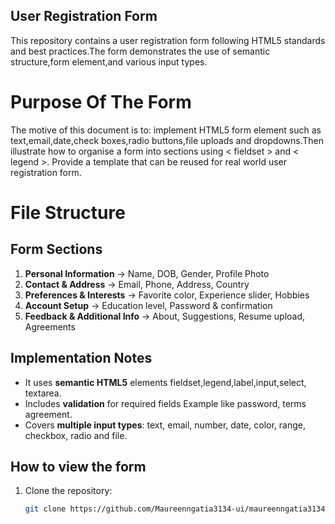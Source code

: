 ## User Registration Form

This repository contains a user registration form following HTML5 standards and best practices.The form demonstrates the use of semantic structure,form element,and various input types.

# Purpose Of The Form
The motive of this document is to: implement HTML5 form element such as text,email,date,check boxes,radio buttons,file uploads and dropdowns.Then illustrate how to organise a form into sections using < fieldset > and < legend >.
Provide a template that can be reused for real world user registration form. 


# File Structure

##  Form Sections
1. **Personal Information** → Name, DOB, Gender, Profile Photo  
2. **Contact & Address** → Email, Phone, Address, Country  
3. **Preferences & Interests** → Favorite color, Experience slider, Hobbies  
4. **Account Setup** → Education level, Password & confirmation  
5. **Feedback & Additional Info** → About, Suggestions, Resume upload, Agreements  

## Implementation Notes
- It uses **semantic HTML5** elements fieldset,legend,label,input,select, textarea.
- Includes **validation** for required fields Example like password, terms agreement.
- Covers **multiple input types**: text, email, number, date, color, range, checkbox, radio and file.


## How to view the form
1. Clone the repository:
   ```bash
   git clone https://github.com/Maureenngatia3134-ui/maureenngatia3134-ui-html-form
